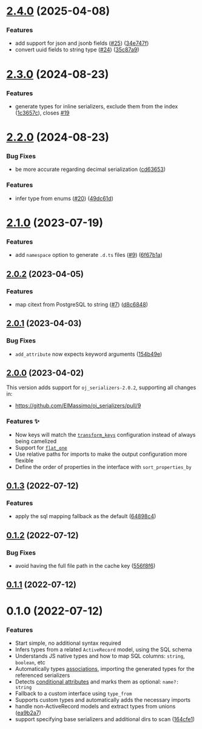 # [2.4.0](https://github.com/ElMassimo/types_from_serializers/compare/types_from_serializers@2.3.0...types_from_serializers@2.4.0) (2025-04-08)


### Features

* add support for json and jsonb fields ([#25](https://github.com/ElMassimo/types_from_serializers/issues/25)) ([34e747f](https://github.com/ElMassimo/types_from_serializers/commit/34e747f11ebdd032484d10679240701eb2548ed3))
* convert uuid fields to string type ([#24](https://github.com/ElMassimo/types_from_serializers/issues/24)) ([35c87a9](https://github.com/ElMassimo/types_from_serializers/commit/35c87a96365d32d40adce5ba9fddd3d380f29169))



# [2.3.0](https://github.com/ElMassimo/types_from_serializers/compare/types_from_serializers@2.2.0...types_from_serializers@2.3.0) (2024-08-23)


### Features

* generate types for inline serializers, exclude them from the index ([1c3657c](https://github.com/ElMassimo/types_from_serializers/commit/1c3657c61a1bc891f3219f6eaf8557cd3cd6344a)), closes [#19](https://github.com/ElMassimo/types_from_serializers/issues/19)



# [2.2.0](https://github.com/ElMassimo/types_from_serializers/compare/types_from_serializers@2.1.0...types_from_serializers@2.2.0) (2024-08-23)


### Bug Fixes

* be more accurate regarding decimal serialization ([cd63653](https://github.com/ElMassimo/types_from_serializers/commit/cd636530a5710112a14746cc7d0e3f15016cd5e1))


### Features

* infer type from enums ([#20](https://github.com/ElMassimo/types_from_serializers/issues/20)) ([49dc61d](https://github.com/ElMassimo/types_from_serializers/commit/49dc61da2718256e9b5f5743b5a65c4746d64c2f))



# [2.1.0](https://github.com/ElMassimo/types_from_serializers/compare/types_from_serializers@2.0.2...types_from_serializers@2.1.0) (2023-07-19)


### Features

* add `namespace` option to generate `.d.ts` files ([#9](https://github.com/ElMassimo/types_from_serializers/issues/9)) ([6f67b1a](https://github.com/ElMassimo/types_from_serializers/commit/6f67b1ad9283868e8e3325042645bceccc85b047))



## [2.0.2](https://github.com/ElMassimo/types_from_serializers/compare/types_from_serializers@2.0.1...types_from_serializers@2.0.2) (2023-04-05)


### Features

* map citext from PostgreSQL to string ([#7](https://github.com/ElMassimo/types_from_serializers/issues/7)) ([d8c6848](https://github.com/ElMassimo/types_from_serializers/commit/d8c6848b99b0f4ba3770871f491755c229a2c4b0))



## [2.0.1](https://github.com/ElMassimo/types_from_serializers/compare/types_from_serializers@2.0.0...types_from_serializers@2.0.1) (2023-04-03)


### Bug Fixes

* `add_attribute` now expects keyword arguments ([154b49e](https://github.com/ElMassimo/types_from_serializers/commit/154b49e463e3e6533b21520b7f0d699e6f0f47ba))



## [2.0.0](https://github.com/ElMassimo/types_from_serializers/compare/types_from_serializers@0.1.2...types_from_serializers@2.0.0) (2023-04-02)

This version adds support for `oj_serializers-2.0.2`, supporting all changes in:

- https://github.com/ElMassimo/oj_serializers/pull/9

### Features ✨

- Now keys will match the [`transform_keys`](https://github.com/ElMassimo/oj_serializers#transforming-attribute-keys-) configuration instead of always being camelized
- Support for [`flat_one`](https://github.com/ElMassimo/oj_serializers#composing-serializers-)
- Use relative paths for imports to make the output configuration more flexible
- Define the order of properties in the interface with `sort_properties_by`

## [0.1.3](https://github.com/ElMassimo/types_from_serializers/compare/types_from_serializers@0.1.2...types_from_serializers@0.1.3) (2022-07-12)


### Features

* apply the sql mapping fallback as the default ([64898c4](https://github.com/ElMassimo/types_from_serializers/commit/64898c4e3a3f83ea67294f2200f253cd2a64aea9))



## [0.1.2](https://github.com/ElMassimo/types_from_serializers/compare/types_from_serializers@0.1.1...types_from_serializers@0.1.2) (2022-07-12)


### Bug Fixes

* avoid having the full file path in the cache key ([556f8f6](https://github.com/ElMassimo/types_from_serializers/commit/556f8f667608fa950a3ad0647540055b1b5f1dc8))



## [0.1.1](https://github.com/ElMassimo/types_from_serializers/compare/types_from_serializers@0.1.0...types_from_serializers@0.1.1) (2022-07-12)



# 0.1.0 (2022-07-12)


### Features

- Start simple, no additional syntax required
- Infers types from a related `ActiveRecord` model, using the SQL schema
- Understands JS native types and how to map SQL columns: `string`, `boolean`, etc
- Automatically types [associations](https://github.com/ElMassimo/oj_serializers#associations-dsl-), importing the generated types for the referenced serializers
- Detects [conditional attributes](https://github.com/ElMassimo/oj_serializers#rendering-an-attribute-conditionally) and marks them as optional: `name?: string`
- Fallback to a custom interface using `type_from`
- Supports custom types and automatically adds the necessary imports
- handle non-ActiveRecord models and extract types from unions ([ea9b2a7](https://github.com/ElMassimo/types_from_serializers/commit/ea9b2a71cb85503ff691e5ef115ab73f89b005af))
- support specifying base serializers and additional dirs to scan ([164cfe1](https://github.com/ElMassimo/types_from_serializers/commit/164cfe17bb0527c59cf95441381aef7bf797a568))



